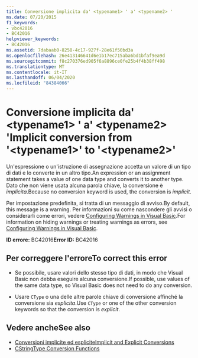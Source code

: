 ```yaml
---
title: Conversione implicita da' <typename1> ' a' <typename2> '
ms.date: 07/20/2015
f1_keywords:
- vbc42016
- BC42016
helpviewer_keywords:
- BC42016
ms.assetid: 7dabaab0-8258-4c17-927f-28e61f50bd3a
ms.openlocfilehash: 26e413146641d6e1b17ec715aba6bd1bfaf9ea9d
ms.sourcegitcommit: f8c270376ed905f6a8896ce0fe25b4f4b38ff498
ms.translationtype: MT
ms.contentlocale: it-IT
ms.lasthandoff: 06/04/2020
ms.locfileid: "84384066"
---
```

# <a name="implicit-conversion-from-typename1-to-typename2"></a><span data-ttu-id="f32f9-102">Conversione implicita da' \<typename1> ' a' \<typename2> '</span><span class="sxs-lookup"><span data-stu-id="f32f9-102">Implicit conversion from '\<typename1>' to '\<typename2>'</span></span>
<span data-ttu-id="f32f9-103">Un'espressione o un'istruzione di assegnazione accetta un valore di un tipo di dati e lo converte in un altro tipo.</span><span class="sxs-lookup"><span data-stu-id="f32f9-103">An expression or an assignment statement takes a value of one data type and converts it to another type.</span></span> <span data-ttu-id="f32f9-104">Dato che non viene usata alcuna parola chiave, la conversione è *implicita*.</span><span class="sxs-lookup"><span data-stu-id="f32f9-104">Because no conversion keyword is used, the conversion is *implicit*.</span></span>  
  
 <span data-ttu-id="f32f9-105">Per impostazione predefinita, si tratta di un messaggio di avviso.</span><span class="sxs-lookup"><span data-stu-id="f32f9-105">By default, this message is a warning.</span></span> <span data-ttu-id="f32f9-106">Per informazioni su come nascondere gli avvisi o considerarli come errori, vedere [Configuring Warnings in Visual Basic](/visualstudio/ide/configuring-warnings-in-visual-basic).</span><span class="sxs-lookup"><span data-stu-id="f32f9-106">For information on hiding warnings or treating warnings as errors, see [Configuring Warnings in Visual Basic](/visualstudio/ide/configuring-warnings-in-visual-basic).</span></span>  
  
 <span data-ttu-id="f32f9-107">**ID errore:** BC42016</span><span class="sxs-lookup"><span data-stu-id="f32f9-107">**Error ID:** BC42016</span></span>  
  
## <a name="to-correct-this-error"></a><span data-ttu-id="f32f9-108">Per correggere l'errore</span><span class="sxs-lookup"><span data-stu-id="f32f9-108">To correct this error</span></span>  
  
- <span data-ttu-id="f32f9-109">Se possibile, usare valori dello stesso tipo di dati, in modo che Visual Basic non debba eseguire alcuna conversione.</span><span class="sxs-lookup"><span data-stu-id="f32f9-109">If possible, use values of the same data type, so Visual Basic does not need to do any conversion.</span></span>  
  
- <span data-ttu-id="f32f9-110">Usare `CType` o una delle altre parole chiave di conversione affinché la conversione sia *esplicita*.</span><span class="sxs-lookup"><span data-stu-id="f32f9-110">Use `CType` or one of the other conversion keywords so that the conversion is *explicit*.</span></span>  
  
## <a name="see-also"></a><span data-ttu-id="f32f9-111">Vedere anche</span><span class="sxs-lookup"><span data-stu-id="f32f9-111">See also</span></span>

- [<span data-ttu-id="f32f9-112">Conversioni implicite ed esplicite</span><span class="sxs-lookup"><span data-stu-id="f32f9-112">Implicit and Explicit Conversions</span></span>](../programming-guide/language-features/data-types/implicit-and-explicit-conversions.md)
- [<span data-ttu-id="f32f9-113">CString</span><span class="sxs-lookup"><span data-stu-id="f32f9-113">Type Conversion Functions</span></span>](../language-reference/functions/type-conversion-functions.md)
